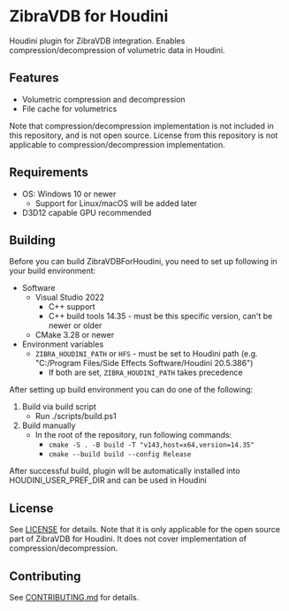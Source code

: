 # ZibraVDB for Houdini
Houdini plugin for ZibraVDB integration. Enables compression/decompression of volumetric data in Houdini.

## Features
* Volumetric compression and decompression
* File cache for volumetrics

Note that compression/decompression implementation is not included in this repository, and is not open source. License from this repository is not applicable to compression/decompression implementation.

## Requirements
* OS: Windows 10 or newer
  * Support for Linux/macOS will be added later
* D3D12 capable GPU recommended

## Building
Before you can build ZibraVDBForHoudini, you need to set up following in your build environment:
* Software
    * Visual Studio 2022
        * C++ support
        * C++ build tools 14.35 - must be this specific version, can't be newer or older
    * CMake 3.28 or newer
* Environment variables
    * `ZIBRA_HOUDINI_PATH` or `HFS` - must be set to Houdini path (e.g. "C:/Program Files/Side Effects Software/Houdini 20.5.386")
        * If both are set, `ZIBRA_HOUDINI_PATH` takes precedence

After setting up build environment you can do one of the following:
1. Build via build script
    * Run ./scripts/build.ps1
2. Build manually
    * In the root of the repository, run following commands: 
        * `cmake -S . -B build -T "v143,host=x64,version=14.35"`
        * `cmake --build build --config Release`

After successful build, plugin will be automatically installed into HOUDINI_USER_PREF_DIR and can be used in Houdini

## License

See [LICENSE](LICENSE) for details. Note that it is only applicable for the open source part of ZibraVDB for Houdini. It does not cover implementation of compression/decompression.

## Contributing 

See [CONTRIBUTING.md](CONTRIBUTING.md) for details.
